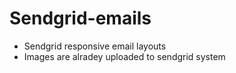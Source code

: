 # Sendgrid-emails
- Sendgrid responsive email layouts
- Images are alradey uploaded to sendgrid system
